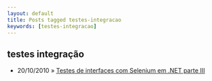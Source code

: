 ```yaml
---
layout: default
title: Posts tagged testes-integracao
keywords: [testes-integracao]
---
```

<h2 class="category">testes integração</h2>
<ul class="posts">
<li>
<p>
<span class="date">20/10/2010</span> &raquo; 
<a href="/blog/testes-de-interfaces-com-selenium-em-net-parte-iii">Testes de interfaces com Selenium em .NET parte III</a>
</p>
</li> 
</ul>
